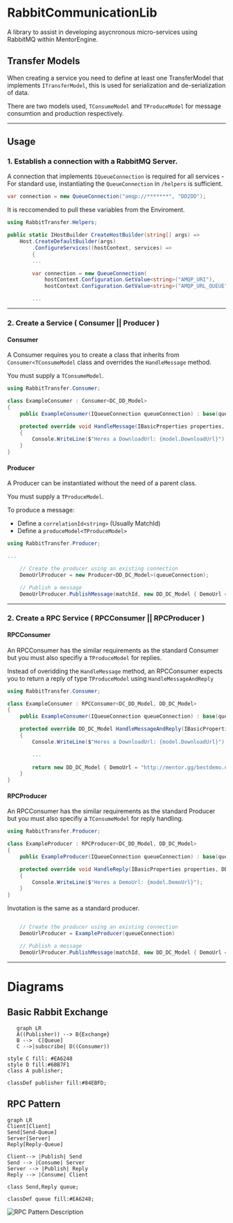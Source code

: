 # RabbitCommunicationLib 

A library to assist in developing asycnronous micro-services using RabbitMQ within MentorEngine.


## Transfer Models
When creating a service you need to define at least one TransferModel that implements `ITransferModel`, 
this is used for serialization and de-serialization of data.

There are two models used, `TConsumeModel` and `TProduceModel` for message consumtion and production respectively.

---

## Usage

### 1. Establish a connection with a RabbitMQ Server.

A connection that implements `IQueueConnection` is required for all services - For standard use, instantiating the
`QueueConnection` in `/helpers` is sufficient.

```csharp
var connection = new QueueConnection("amqp://*******", "DD2DD");

```

It is reccomended to pull these variables from the Enviroment. 

```csharp
using RabbitTransfer.Helpers;

public static IHostBuilder CreateHostBuilder(string[] args) =>
	Host.CreateDefaultBuilder(args)
		.ConfigureServices((hostContext, services) =>
		{
		...

		var connection = new QueueConnection(
			hostContext.Configuration.GetValue<string>("AMQP_URI"),
			hostContext.Configuration.GetValue<string>("AMQP_URL_QUEUE"));

		...
```

---

### 2. Create a Service ( Consumer || Producer )

#### Consumer

A Consumer requires you to create a class that inherits from `Consumer<TConsumeModel` class 
and overrides the `HandleMessage` method.

You must supply a `TConsumeModel`.

```csharp
using RabbitTransfer.Consumer;

class ExampleConsumer : Consumer<DC_DD_Model>
{
	public ExampleConsumer(IQueueConnection queueConnection) : base(queueConnection) { }

	protected override void HandleMessage(IBasicProperties properties, DC_DD_Model model)
	{
		Console.WriteLine($"Heres a DownloadUrl: {model.DownloadUrl}");
	}
}

```

#### Producer

A Producer can be instantiated without the need of a parent class.

You must supply a `TProduceModel`.

To produce a message:
- Define a `correlationId<string>` (Usually MatchId)
- Define a  `produceModel<TProduceModel>`

```csharp
using RabbitTransfer.Producer;

...

	// Create the producer using an existing connection
	DemoUrlProducer = new Producer<DD_DC_Model>(queueConnection);

	// Publish a message
	DemoUrlProducer.PublishMessage(matchId, new DD_DC_Model { DemoUrl = "http://mentor.gg/bestdemo.dem" });

```

---

### 2. Create a RPC Service ( RPCConsumer || RPCProducer )

#### RPCConsumer

An RPCConsumer has the similar requirements as the standard Consumer but you must also specifiy a `TProduceModel` for replies.

Instead of overidding the `HandleMessage` method, an RPCConsumer expects you to return a reply of type `TProduceModel` using `HandleMessageAndReply`

```csharp
using RabbitTransfer.Consumer;

class ExampleConsumer : RPCConsumer<DC_DD_Model, DD_DC_Model>
{
    public ExampleConsumer(IQueueConnection queueConnection) : base(queueConnection) { }

	protected override DD_DC_Model HandleMessageAndReply(IBasicProperties properties, DC_DD_Model model)
	{
		Console.WriteLine($"Heres a DownloadUrl: {model.DownloadUrl}");

		...
		
		return new DD_DC_Model { DemoUrl = "http://mentor.gg/bestdemo.dem" }
	}
}

```

#### RPCProducer

An RPCConsumer has the similar requirements as the standard Producer but you must also specifiy a `TConsumeModel` for reply handling.

```csharp
using RabbitTransfer.Producer;

class ExampleProducer : RPCProducer<DC_DD_Model, DD_DC_Model>
{
    public ExampleProducer(IQueueConnection queueConnection) : base(queueConnection) { }

	protected override void HandleReply(IBasicProperties properties, DD_DC_Model model)
	{
		Console.WriteLine($"Heres a DemoUrl: {model.DemoUrl}");
	}
}

```

Invotation is the same as a standard producer.

```csharp

	// Create the producer using an existing connection
	DemoUrlProducer = ExampleProducer(queueConnection)

	// Publish a message
	DemoUrlProducer.PublishMessage(matchId, new DD_DC_Model { DemoUrl = "http://mentor.gg/bestdemo.dem" });


```


---


# Diagrams

## Basic Rabbit Exchange
 ```mermaid
	graph LR
    A((Publisher)) --> B{Exchange}
    B -->  C[Queue]
    C -->|subscribe| D((Consumer)) 

style C fill: #EA6248
style D fill:#6BB7F1
class A publisher;

classDef publisher fill:#84EBFD;

 ```

## RPC Pattern

```mermaid
graph LR
Client[Client]
Send[Send-Queue]
Server[Server]
Reply[Reply-Queue]

Client--> |Publish| Send
Send --> |Consume| Server
Server --> |Publish| Reply
Reply --> |Consume| Client

class Send,Reply queue;

classDef queue fill:#EA6248;

```

![RPC Pattern Description](https://www.rabbitmq.com/img/tutorials/python-six.png)


	